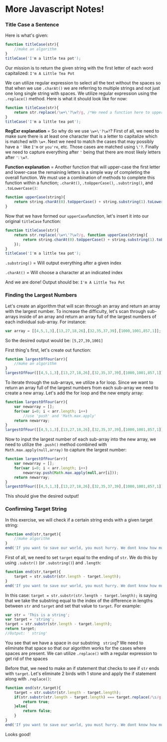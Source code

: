 # More Javascript Notes!

### Title Case a Sentence
Here is what's given:

```Javascript
function titleCase(str){
	//make an algorithm
}
titleCase('I'm a little tea pot');
```

Our mission is to return the given string with the first letter of each word capitalized: `I'm A Little Tea Pot`

We can utilize regular expression to select all the text without the spaces so that when we use `.charAt()` we are referring to multiple strings and not just one long single string with spaces. We utilize regular expression using the `.replace()` method. Here is what it should look like for now:

```Javascript
function titleCase(str){
	return str.replace(/\w+\'?\w?/g, /*We need a function here to upper-case the first character of each string*/);
}
titleCase('I'm a little tea pot');
```

**RegExr explanation** = So why do we use `\w+\'?\w?`? First of all, we need to make sure there is at least one character that is a letter to capitalize which is matched with `\w+`. Next we need to match the cases that may possibly have a `'` like `I'm` or `you're`, etc. Those cases are matched using `\'?`. Finally we need to capture everything after `'` being that there are most likely letters after `'`: `\w?`. 

**Function explanation** = Another function that will upper-case the first letter and lower-case the remaining letters is a simple way of completing the overall function. We must use a combination of methods to complete this function within a function; `.charAt()`, `.toUpperCase()`, `.substring()`, and `.toLowerCase()`:

```Javascript
function upperCase(string){
	return string.charAt(0).toUpperCase() + string.substring(1).toLowerCase();
}
```

Now that we have formed our `upperCase`function, let's insert it into our original `titleCase` function:

```Javascript
function titleCase(str){
	return str.replace(/\w+\'?\w?/g, function upperCase(string){
		return string.charAt(0).toUpperCase() + string.substring(1).toLowerCase();
	});
}
titleCase('I'm a little tea pot');
```

`.substring()` = Will output everything after a given index

`.charAt()` = Will choose a character at an indicated index

And we are done! Output should be: `I'm A Little Tea Pot`

### Finding the Largest Numbers
Let's create an algorithm that will scan through an array and return an array with the largest number. To increase the difficulty, let's scan through sub-arrays inside of an array and return an array full of the largest numbers of each individual sub-array. For instance:

```Javascript
var array = [[4,5,1,3],[13,27,18,26],[32,35,37,39],[1000,1001,857,1]];
```

So the desired output would be: `[5,27,39,1001]`

First thing's first, let's create out function:

```Javascript
function largestOfFour(arr){
	//make an algorithm
}
largestOfFour([[4,5,1,3],[13,27,18,26],[32,35,37,39],[1000,1001,857,1]]);
```

To iterate through the sub-arrays, we utilize a for loop. Since we want to return an array full of the largest numbers from each sub-array we need to create a new array. Let's add the for loop and the new empty array:

```Javascript
function largestOfFour(arr){
	var newarray = [];
	for(var i=0; i < arr.length; i++)
		//use 'push' and 'Math.max.apply'
	return newarray;
}
largestOfFour([[4,5,1,3],[13,27,18,26],[32,35,37,39],[1000,1001,857,1]]);
```

Now to input the largest number of each sub-array into the new array, we need to utilize the `.push()` method combined with `Math.max.apply(null,array)` to capture the largest number:

```Javascript
function largestOfFour(arr){
	var newarray = [];
	for(var i=0; i < arr.length; i++)
		newarray.push(Math.max.apply(null,arr[i]));
	return newarray;
}
largestOfFour([[4,5,1,3],[13,27,18,26],[32,35,37,39],[1000,1001,857,1]]);
```

This should give the desired output!

### Confirming Target String
In this exercise, we will check if a certain string ends with a given target string:

```Javascript
function end(str,target){
	//make algorithm
}
end('If you want to save our world, you must hurry. We dont know how much longer we can withstand the nothing','mountain')
```

First of all, we need to set `target` equal to the ending of `str`. We do this by using `.substr()` (or `.substring()`) and `.length`:

```Javascript
function end(str,target){
	target = str.substr(str.length - target.length);
}
end('If you want to save our world, you must hurry. We dont know how much longer we can withstand the nothing','mountain')
```

In this case: `target = str.substr(str.length - target.length);` is saying that we take the substring equal to the index of the difference in lengths between `str` and `target` and set that value to `target`. For example:

```Javascript
var str = 'This is a string';
var target = 'string';
target = str.substr(str.length - target.length);
return target;
//Output: ' string'
```

You see that we have a space in our substring ` string`? We need to eliminate that space so that our algorithm works for the cases where spaces are present. We can utilize `.replace()` with a regular expression to get rid of the spaces

Before that, we need to make an if statement that checks to see if `str` ends with `target`. Let's eliminate 2 birds with 1 stone and apply the if statement along with `.replace()`:

```Javascript
function end(str,target){
	target = str.substr(str.length - target.length);
	if(str.substr(str.length - target.length) === target.replace(/\s/g,'')){
		return true;
	}else{
		return false;
	}
}
end('If you want to save our world, you must hurry. We dont know how much longer we can withstand the nothing','mountain')
```

Looks good!